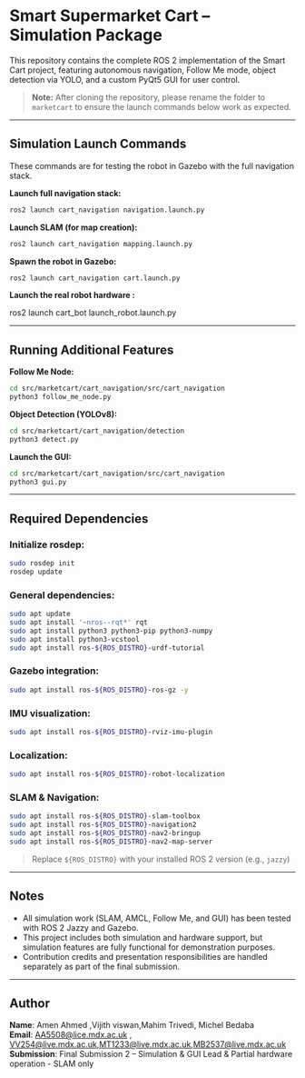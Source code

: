 # Smart Supermarket Cart – Simulation Package

This repository contains the complete ROS 2 implementation of the Smart Cart project, featuring autonomous navigation, Follow Me mode, object detection via YOLO, and a custom PyQt5 GUI for user control.

> **Note:** After cloning the repository, please rename the folder to `marketcart` to ensure the launch commands below work as expected.

---

## Simulation Launch Commands

These commands are for testing the robot in Gazebo with the full navigation stack.

**Launch full navigation stack:**
```bash
ros2 launch cart_navigation navigation.launch.py
```

**Launch SLAM (for map creation):**
```bash
ros2 launch cart_navigation mapping.launch.py
```

**Spawn the robot in Gazebo:**
```bash
ros2 launch cart_navigation cart.launch.py
```
**Launch the real robot hardware :**

ros2 launch cart_bot launch_robot.launch.py

---

## Running Additional Features

**Follow Me Node:**
```bash
cd src/marketcart/cart_navigation/src/cart_navigation
python3 follow_me_node.py
```

**Object Detection (YOLOv8):**
```bash
cd src/marketcart/cart_navigation/detection
python3 detect.py
```

**Launch the GUI:**
```bash
cd src/marketcart/cart_navigation/src/cart_navigation
python3 gui.py
```

---

## Required Dependencies

### Initialize rosdep:
```bash
sudo rosdep init
rosdep update
```

### General dependencies:
```bash
sudo apt update
sudo apt install '~nros--rqt*' rqt
sudo apt install python3 python3-pip python3-numpy
sudo apt install python3-vcstool
sudo apt install ros-${ROS_DISTRO}-urdf-tutorial
```

### Gazebo integration:
```bash
sudo apt install ros-${ROS_DISTRO}-ros-gz -y
```

### IMU visualization:
```bash
sudo apt install ros-${ROS_DISTRO}-rviz-imu-plugin
```

### Localization:
```bash
sudo apt install ros-${ROS_DISTRO}-robot-localization
```

### SLAM & Navigation:
```bash
sudo apt install ros-${ROS_DISTRO}-slam-toolbox
sudo apt install ros-${ROS_DISTRO}-navigation2
sudo apt install ros-${ROS_DISTRO}-nav2-bringup
sudo apt install ros-${ROS_DISTRO}-nav2-map-server
```

> Replace `${ROS_DISTRO}` with your installed ROS 2 version (e.g., `jazzy`)

---

## Notes

- All simulation work (SLAM, AMCL, Follow Me, and GUI) has been tested with ROS 2 Jazzy and Gazebo.
- This project includes both simulation and hardware support, but simulation features are fully functional for demonstration purposes.
- Contribution credits and presentation responsibilities are handled separately as part of the final submission.

---

## Author

**Name**: Amen Ahmed ,Vijith viswan,Mahim Trivedi, Michel Bedaba  
**Email**: AA5508@lice.mdx.ac.uk  , VV254@live.mdx.ac.uk,MT1233@live.mdx.ac.uk,MB2537@live.mdx.ac.uk
**Submission**: Final Submission 2 – Simulation & GUI Lead &  Partial hardware operation - SLAM only 